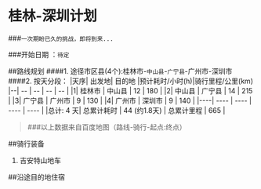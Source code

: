 # 桂林-深圳计划
###`一次期盼已久的挑战，即将到来...`

###开始日期 ：`待定`

##路线规划
####1. 途径市区县(4个):桂林市-`中山县`-`广宁县`-广州市-深圳市
####2. 按天分段：
|天序| 出发地| 目的地 |预计耗时/小时(h)|骑行里程/公里(km)
|--| -- | -- | -- | -- |
|1| 桂林市 | 中山县 | 12 | 180 |
|2| 中山县 | 广宁县 | 14 | 215 |
|3| 广宁县 | 广州市 | 9 | 130 |
|4| 广州市 | 深圳市 | 9 | 140 |
|----| ---- | ---- | ---- | ---- |
|总计: 4 天|  总累计耗时 | 44 (约1.8天) | 总累计里程 | 665 |
>###以上数据来自百度地图（路线-骑行-起点:终点）

##骑行装备
1. 吉安特山地车


##沿途目的地住宿
